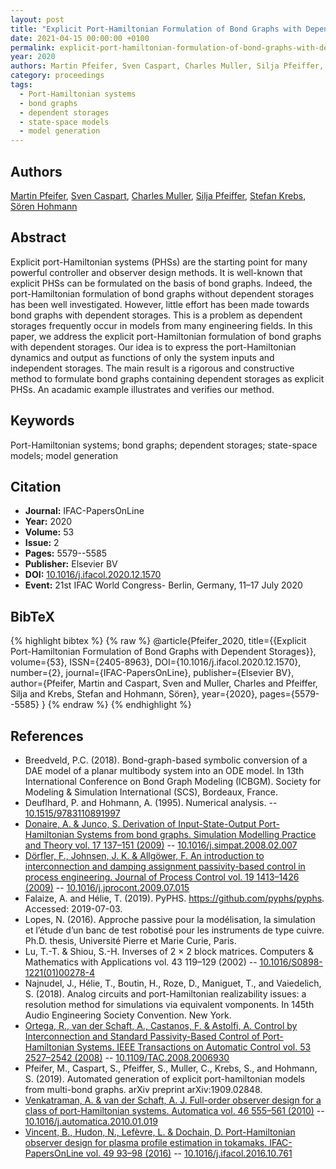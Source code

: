 ```yaml
---
layout: post
title: "Explicit Port-Hamiltonian Formulation of Bond Graphs with Dependent Storages"
date: 2021-04-15 00:00:00 +0100
permalink: explicit-port-hamiltonian-formulation-of-bond-graphs-with-dependent-storages
year: 2020
authors: Martin Pfeifer, Sven Caspart, Charles Muller, Silja Pfeiffer, Stefan Krebs, Sören Hohmann
category: proceedings
tags:
  - Port-Hamiltonian systems
  - bond graphs
  - dependent storages
  - state-space models
  - model generation
---
```

 
## Authors
[Martin Pfeifer](authors/martin-pfeifer), [Sven Caspart](authors/sven-caspart), [Charles Muller](authors/charles-muller), [Silja Pfeiffer](authors/silja-pfeiffer), [Stefan Krebs](authors/stefan-krebs), [Sören Hohmann](authors/soren-hohmann)
 
## Abstract
Explicit port-Hamiltonian systems (PHSs) are the starting point for many powerful controller and observer design methods. It is well-known that explicit PHSs can be formulated on the basis of bond graphs. Indeed, the port-Hamiltonian formulation of bond graphs without dependent storages has been well investigated. However, little effort has been made towards bond graphs with dependent storages. This is a problem as dependent storages frequently occur in models from many engineering fields. In this paper, we address the explicit port-Hamiltonian formulation of bond graphs with dependent storages. Our idea is to express the port-Hamiltonian dynamics and output as functions of only the system inputs and independent storages. The main result is a rigorous and constructive method to formulate bond graphs containing dependent storages as explicit PHSs. An acadamic example illustrates and verifies our method.
 
## Keywords
Port-Hamiltonian systems; bond graphs; dependent storages; state-space models; model generation
 
## Citation
- **Journal:** IFAC-PapersOnLine
- **Year:** 2020
- **Volume:** 53
- **Issue:** 2
- **Pages:** 5579--5585
- **Publisher:** Elsevier BV
- **DOI:** [10.1016/j.ifacol.2020.12.1570](https://doi.org/10.1016/j.ifacol.2020.12.1570)
- **Event:** 21st IFAC World Congress- Berlin, Germany, 11–17 July 2020
 
## BibTeX
{% highlight bibtex %}
{% raw %}
@article{Pfeifer_2020,
  title={{Explicit Port-Hamiltonian Formulation of Bond Graphs with Dependent Storages}},
  volume={53},
  ISSN={2405-8963},
  DOI={10.1016/j.ifacol.2020.12.1570},
  number={2},
  journal={IFAC-PapersOnLine},
  publisher={Elsevier BV},
  author={Pfeifer, Martin and Caspart, Sven and Muller, Charles and Pfeiffer, Silja and Krebs, Stefan and Hohmann, Sören},
  year={2020},
  pages={5579--5585}
}
{% endraw %}
{% endhighlight %}
 
## References
- Breedveld, P.C. (2018). Bond-graph-based symbolic conversion of a DAE model of a planar multibody system into an ODE model. In 13th International Conference on Bond Graph Modeling (ICBGM). Society for Modeling & Simulation International (SCS), Bordeaux, France.
- Deuflhard, P. and Hohmann, A. (1995). Numerical analysis. -- [10.1515/9783110891997](https://doi.org/10.1515/9783110891997)
- [Donaire, A. & Junco, S. Derivation of Input-State-Output Port-Hamiltonian Systems from bond graphs. Simulation Modelling Practice and Theory vol. 17 137–151 (2009)](derivation-of-input-state-output-port-hamiltonian-systems-from-bond-graphs) -- [10.1016/j.simpat.2008.02.007](https://doi.org/10.1016/j.simpat.2008.02.007)
- [Dörfler, F., Johnsen, J. K. & Allgöwer, F. An introduction to interconnection and damping assignment passivity-based control in process engineering. Journal of Process Control vol. 19 1413–1426 (2009)](an-introduction-to-interconnection-and-damping-assignment-passivity-based-control-in-process-engineering) -- [10.1016/j.jprocont.2009.07.015](https://doi.org/10.1016/j.jprocont.2009.07.015)
- Falaize, A. and Hélie, T. (2019). PyPHS. https://github.com/pyphs/pyphs. Accessed: 2019-07-03.
- Lopes, N. (2016). Approche passive pour la modélisation, la simulation et l’étude d’un banc de test robotisé pour les instruments de type cuivre. Ph.D. thesis, Université Pierre et Marie Curie, Paris.
- Lu, T.-T. & Shiou, S.-H. Inverses of 2 × 2 block matrices. Computers &amp; Mathematics with Applications vol. 43 119–129 (2002) -- [10.1016/S0898-1221(01)00278-4](https://doi.org/10.1016/S0898-1221(01)00278-4)
- Najnudel, J., Hélie, T., Boutin, H., Roze, D., Maniguet, T., and Vaiedelich, S. (2018). Analog circuits and port-Hamiltonian realizability issues: a resolution method for simulations via equivalent vomponents. In 145th Audio Engineering Society Convention. New York.
- [Ortega, R., van der Schaft, A., Castanos, F. & Astolfi, A. Control by Interconnection and Standard Passivity-Based Control of Port-Hamiltonian Systems. IEEE Transactions on Automatic Control vol. 53 2527–2542 (2008)](control-by-interconnection-and-standard-passivity-based-control-of-port-hamiltonian-systems) -- [10.1109/TAC.2008.2006930](https://doi.org/10.1109/TAC.2008.2006930)
- Pfeifer, M., Caspart, S., Pfeiffer, S., Muller, C., Krebs, S., and Hohmann, S. (2019). Automated generation of explicit port-hamiltonian models from multi-bond graphs. arXiv preprint arXiv:1909.02848.
- [Venkatraman, A. & van der Schaft, A. J. Full-order observer design for a class of port-Hamiltonian systems. Automatica vol. 46 555–561 (2010)](full-order-observer-design-for-a-class-of-port-hamiltonian-systems) -- [10.1016/j.automatica.2010.01.019](https://doi.org/10.1016/j.automatica.2010.01.019)
- [Vincent, B., Hudon, N., Lefèvre, L. & Dochain, D. Port-Hamiltonian observer design for plasma profile estimation in tokamaks. IFAC-PapersOnLine vol. 49 93–98 (2016)](port-hamiltonian-observer-design-for-plasma-profile-estimation-in-tokamaks) -- [10.1016/j.ifacol.2016.10.761](https://doi.org/10.1016/j.ifacol.2016.10.761)

